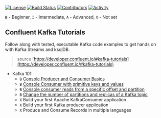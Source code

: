 
[![License](http://img.shields.io/:license-Apache%202-blue.svg)](http://www.apache.org/licenses/LICENSE-2.0.txt)
[![Build Status](https://travis-ci.com/mediapills/big-data-tutorials.svg?branch=master)](https://travis-ci.com/mediapills/big-data-tutorials)
[![Contributors](https://img.shields.io/github/contributors/mediapills/big-data-tutorials)](https://github.com/mediapills/big-data-tutorials/contributors)
[![Activity](https://img.shields.io/github/commit-activity/m/mediapills/big-data-tutorials)](https://github.com/mediapills/big-data-tutorials/pulse)

`B` - Beginner, `I` - Intermediate, `A` - Advanced, `X` - Not set

## Confluent Kafka Tutorials

Follow along with tested, executable Kafka code examples to get hands on with Kafka Streams and ksqlDB.

> source [https://developer.confluent.io/#kafka-tutorials](https://developer.confluent.io/#kafka-tutorials)

- Kafka 101
  - `B` [Console Producer and Consumer Basics](src/confluent-kafka/confluent-kafka-101/01-kafka-console-consumer-producer-basics.md)
  - `B` [Console Consumer with primitive keys and values](src/confluent-kafka/confluent-kafka-101/02-kafka-console-consumer-primitive-keys-values.md)
  - `B` [Console consumer reads from a specific offset and partition](src/confluent-kafka/confluent-kafka-101/03-kafka-console-consumer-read-specific-offsets-partitions.md)
  - `B` [Change the number of partitions and replicas of a Kafka topic](src/confluent-kafka/confluent-kafka-101/04-change-topic-partitions-replicas.md)
  - `X` Build your first Apache KafkaConsumer application
  - `X` Build your first Kafka producer application
  - `X` Produce and Consume Records in multiple languages
